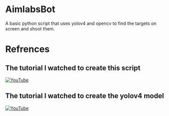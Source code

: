 # AimlabsBot
A basic python script that uses yolov4 and opencv to find the targets on screen and shoot them.


# Refrences
## The tutorial I watched to create this script
[![YouTube](http://i.ytimg.com/vi/vSi8sU3wJQ0/hqdefault.jpg)](https://www.youtube.com/watch?v=vSi8sU3wJQ0)

## The tutorial I watched to create the yolov4 model

[![YouTube](http://i.ytimg.com/vi/RSXgyDf2ALo/hqdefault.jpg)](https://www.youtube.com/watch?v=RSXgyDf2ALo)
